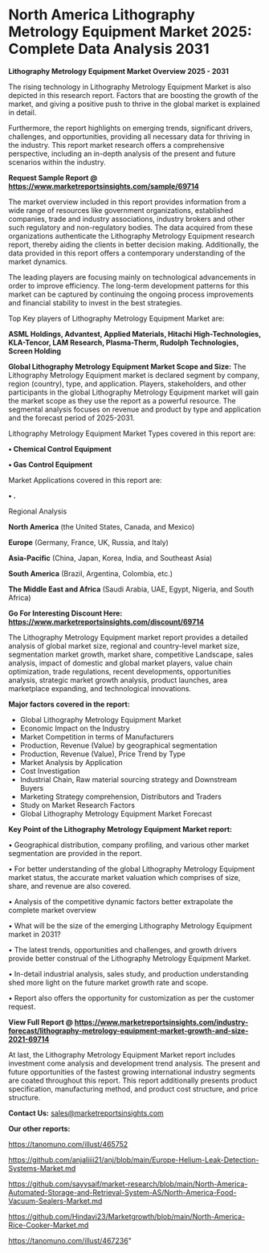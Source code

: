 # North America Lithography Metrology Equipment Market 2025: Complete Data Analysis 2031

<Strong> Lithography Metrology Equipment Market Overview 2025 - 2031</strong>

The rising technology in Lithography Metrology Equipment Market is also depicted in this research report. Factors that are boosting the growth of the market, and giving a positive push to thrive in the global market is explained in detail.

Furthermore, the report highlights on emerging trends, significant drivers, challenges, and opportunities, providing all necessary data for thriving in the industry. This report market research offers a comprehensive perspective, including an in-depth analysis of the present and future scenarios within the industry.

<strong>Request Sample Report @ <a href=https://www.marketreportsinsights.com/sample/69714>https://www.marketreportsinsights.com/sample/69714</a></strong>

The market overview included in this report provides information from a wide range of resources like government organizations, established companies, trade and industry associations, industry brokers and other such regulatory and non-regulatory bodies. The data acquired from these organizations authenticate the Lithography Metrology Equipment research report, thereby aiding the clients in better decision making. Additionally, the data provided in this report offers a contemporary understanding of the market dynamics.

The leading players are focusing mainly on technological advancements in order to improve efficiency. The long-term development patterns for this market can be captured by continuing the ongoing process improvements and financial stability to invest in the best strategies.

Top Key players of Lithography Metrology Equipment Market are:

<strong>ASML Holdings, Advantest, Applied Materials, Hitachi High-Technologies, KLA-Tencor, LAM Research, Plasma-Therm, Rudolph Technologies, Screen Holding</strong>

<strong><b>Global Lithography Metrology Equipment Market Scope and Size:</b></strong>
The Lithography Metrology Equipment market is declared segment by company, region (country), type, and application. Players, stakeholders, and other participants in the global Lithography Metrology Equipment market will gain the market scope as they use the report as a powerful resource. The segmental analysis focuses on revenue and product by type and application and the forecast period of 2025-2031.

Lithography Metrology Equipment Market Types covered in this report are:

<strong>• Chemical Control Equipment

• Gas Control Equipment</strong>

Market Applications covered in this report are:

<strong>• .</strong> 

Regional Analysis

<strong>North America</strong> (the United States, Canada, and Mexico)

<strong>Europe</strong> (Germany, France, UK, Russia, and Italy)

<strong>Asia-Pacific</strong> (China, Japan, Korea, India, and Southeast Asia)

<strong>South America</strong> (Brazil, Argentina, Colombia, etc.)

<strong>The Middle East and Africa</strong> (Saudi Arabia, UAE, Egypt, Nigeria, and South Africa)

<strong>Go For Interesting Discount Here: <a href=https://www.marketreportsinsights.com/discount/69714>https://www.marketreportsinsights.com/discount/69714</a></strong>

The Lithography Metrology Equipment market report provides a detailed analysis of global market size, regional and country-level market size, segmentation market growth, market share, competitive Landscape, sales analysis, impact of domestic and global market players, value chain optimization, trade regulations, recent developments, opportunities analysis, strategic market growth analysis, product launches, area marketplace expanding, and technological innovations.

<strong><b>Major factors covered in the report:</b></strong>
<ul>
  <li>Global Lithography Metrology Equipment Market </li>
  <li>Economic Impact on the Industry</li>
  <li>Market Competition in terms of Manufacturers</li>
  <li>Production, Revenue (Value) by geographical segmentation</li>
  <li>Production, Revenue (Value), Price Trend by Type</li>
  <li>Market Analysis by Application</li>
  <li>Cost Investigation</li>
  <li>Industrial Chain, Raw material sourcing strategy and Downstream Buyers</li>
  <li>Marketing Strategy comprehension, Distributors and Traders</li>
  <li>Study on Market Research Factors</li>
  <li>Global Lithography Metrology Equipment Market Forecast</li>
</ul>

<strong><b>Key Point of the Lithography Metrology Equipment Market report:</b></strong>

• Geographical distribution, company profiling, and various other market segmentation are provided in the report.

• For better understanding of the global Lithography Metrology Equipment market status, the accurate market valuation which comprises of size, share, and revenue are also covered.

• Analysis of the competitive dynamic factors better extrapolate the complete market overview

• What will be the size of the emerging Lithography Metrology Equipment market in 2031?

• The latest trends, opportunities and challenges, and growth drivers provide better construal of the Lithography Metrology Equipment Market.

• In-detail industrial analysis, sales study, and production understanding shed more light on the future market growth rate and scope.

• Report also offers the opportunity for customization as per the customer request.

<strong><b>View Full Report @ <a href=https://www.marketreportsinsights.com/industry-forecast/lithography-metrology-equipment-market-growth-and-size-2021-69714>https://www.marketreportsinsights.com/industry-forecast/lithography-metrology-equipment-market-growth-and-size-2021-69714</a></b></strong>


At last, the Lithography Metrology Equipment Market report includes investment come analysis and development trend analysis. The present and future opportunities of the fastest growing international industry segments are coated throughout this report. This report additionally presents product specification, manufacturing method, and product cost structure, and price structure.

<strong>Contact Us:</strong>
sales@marketreportsinsights.com

<strong>Our other reports:</strong>

<a href=https://tanomuno.com/illust/465752>https://tanomuno.com/illust/465752</a>

<a href=https://github.com/anjaliiii21/anj/blob/main/Europe-Helium-Leak-Detection-Systems-Market.md>https://github.com/anjaliiii21/anj/blob/main/Europe-Helium-Leak-Detection-Systems-Market.md</a>

<a href=https://github.com/sayysaif/market-research/blob/main/North-America-Automated-Storage-and-Retrieval-System-AS/North-America-Food-Vacuum-Sealers-Market.md>https://github.com/sayysaif/market-research/blob/main/North-America-Automated-Storage-and-Retrieval-System-AS/North-America-Food-Vacuum-Sealers-Market.md</a>

<a href=https://github.com/Hindavi23/Marketgrowth/blob/main/North-America-Rice-Cooker-Market.md>https://github.com/Hindavi23/Marketgrowth/blob/main/North-America-Rice-Cooker-Market.md</a>

<a href=https://tanomuno.com/illust/467236>https://tanomuno.com/illust/467236</a>"
